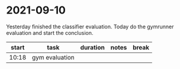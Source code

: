 # 2021-09-10
Yesterday finished the classifier evaluation.  Today do the gymrunner evaluation and start the conclusion.  


| start | task           | duration | notes | break |
| ----- | -------------- | -------- | ----- | ----- |
| 10:18 | gym evaluation |          |       |       |
